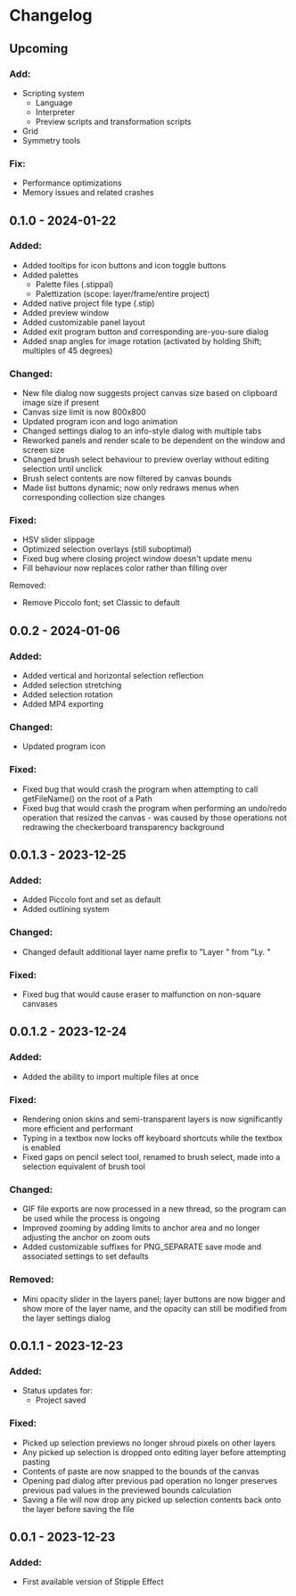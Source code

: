 # Changelog

## Upcoming

### Add:
* Scripting system
    * Language
    * Interpreter
    * Preview scripts and transformation scripts
* Grid
* Symmetry tools
### Fix:
* Performance optimizations
* Memory issues and related crashes

## **0.1.0** - 2024-01-22

### Added:
* Added tooltips for icon buttons and icon toggle buttons
* Added palettes
  * Palette files (.stippal)
  * Palettization (scope: layer/frame/entire project)
* Added native project file type (.stip)
* Added preview window
* Added customizable panel layout
* Added exit program button and corresponding are-you-sure dialog
* Added snap angles for image rotation (activated by holding Shift; multiples of 45 degrees)
### Changed:
* New file dialog now suggests project canvas size based on clipboard image size if present
* Canvas size limit is now 800x800
* Updated program icon and logo animation
* Changed settings dialog to an info-style dialog with multiple tabs
* Reworked panels and render scale to be dependent on the window and screen size
* Changed brush select behaviour to preview overlay without editing selection until unclick
* Brush select contents are now filtered by canvas bounds
* Made list buttons dynamic; now only redraws menus when corresponding collection size changes
### Fixed:
* HSV slider slippage
* Optimized selection overlays (still suboptimal)
* Fixed bug where closing project window doesn't update menu
* Fill behaviour now replaces color rather than filling over

Removed:
* Remove Piccolo font; set Classic to default

## **0.0.2** - 2024-01-06

### Added:
* Added vertical and horizontal selection reflection 
* Added selection stretching 
* Added selection rotation 
* Added MP4 exporting
### Changed:
* Updated program icon
### Fixed:
* Fixed bug that would crash the program when attempting to call getFileName() on the root of a Path 
* Fixed bug that would crash the program when performing an undo/redo operation that resized the canvas - was caused by those operations not redrawing the checkerboard transparency background

## **0.0.1.3** - 2023-12-25

### Added:
* Added Piccolo font and set as default
* Added outlining system
### Changed:
* Changed default additional layer name prefix to "Layer " from "Ly. "
### Fixed:
* Fixed bug that would cause eraser to malfunction on non-square canvases

## **0.0.1.2** - 2023-12-24

### Added:
* Added the ability to import multiple files at once
### Fixed:
* Rendering onion skins and semi-transparent layers is now significantly more efficient and performant
* Typing in a textbox now locks off keyboard shortcuts while the textbox is enabled
* Fixed gaps on pencil select tool, renamed to brush select, made into a selection equivalent of brush tool
### Changed:
* GIF file exports are now processed in a new thread, so the program can be used while the process is ongoing
* Improved zooming by adding limits to anchor area and no longer adjusting the anchor on zoom outs
* Added customizable suffixes for PNG_SEPARATE save mode and associated settings to set defaults
### Removed:
* Mini opacity slider in the layers panel; layer buttons are now bigger and show more of the layer name, and the opacity can still be modified from the layer settings dialog

## **0.0.1.1** - 2023-12-23
### Added:
* Status updates for:
  * Project saved
### Fixed:
* Picked up selection previews no longer shroud pixels on other layers
* Any picked up selection is dropped onto editing layer before attempting pasting 
* Contents of paste are now snapped to the bounds of the canvas
* Opening pad dialog after previous pad operation no longer preserves previous pad values in the previewed bounds calculation
* Saving a file will now drop any picked up selection contents back onto the layer before saving the file

## **0.0.1** - 2023-12-23
### Added:
* First available version of Stipple Effect
